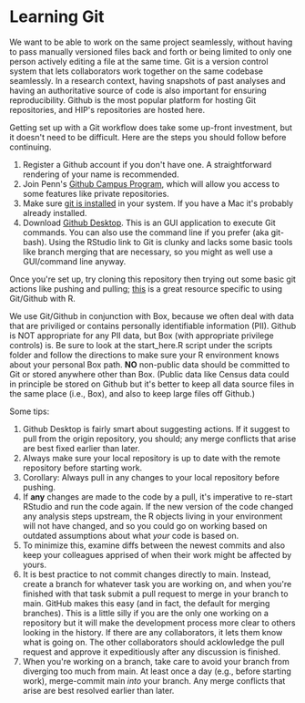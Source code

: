 # Learning Git

We want to be able to work on the same project seamlessly, without having to pass manually versioned files back and forth or being limited to only one person actively editing a file at the same time. Git is a version control system that lets collaborators work together on the same codebase seamlessly. In a research context, having snapshots of past analyses and having an authoritative source of code is also important for ensuring reproducibility. Github is the most popular platform for hosting Git repositories, and HIP's repositories are hosted here.

Getting set up with a Git workflow does take some up-front investment, but it doesn't need to be difficult. Here are the steps you should follow before continuing.

1. Register a Github account if you don't have one. A straightforward rendering of your name is recommended.
2. Join Penn's [Github Campus Program](https://github.com/upenn), which will allow you access to some features like private repositories.
3. Make sure [git is installed](https://happygitwithr.com/install-git) in your system. If you have a Mac it's probably already installed.
4. Download [Github Desktop](https://desktop.github.com/). This is an GUI application to execute Git commands. You can also use the command line if you prefer (aka git-bash). Using the RStudio link to Git is clunky and lacks some basic tools like branch merging that are necessary, so you might as well use a GUI/command line anyway.

Once you're set up, try cloning this repository then trying out some basic git actions like pushing and pulling; [this](https://happygitwithr.com/) is a great resource specific to using Git/Github with R. 

We use Git/Github in conjunction with Box, because we often deal with data that are priviliged or contains personally identifiable information (PII). Github is NOT appropriate for any PII data, but Box (with appropriate privilege controls) is. Be sure to look at the start_here.R script under the scripts folder and follow the directions to make sure your R environment knows about your personal Box path. **NO** non-public data should be committed to Git or stored anywhere other than Box. (Public data like Census data could in principle be stored on Github but it's better to keep all data source files in the same place (i.e., Box), and also to keep large files off Github.)

Some tips:

1. Github Desktop is fairly smart about suggesting actions. If it suggest to pull from the origin repository, you should; any merge conflicts that arise are best fixed earlier than later.
2. Always make sure your local repository is up to date with the remote repository before starting work.
3. Corollary: Always pull in any changes to your local repository before pushing.
4. If **any** changes are made to the code by a pull, it's imperative to re-start RStudio and run the code again. If the new version of the code changed any analysis steps upstream, the R objects living in your environment will not have changed, and so you could go on working based on outdated assumptions about what *your* code is based on.
5. To minimize this, examine diffs between the newest commits and also keep your colleagues apprised of when their work might be affected by yours.
6. It is best practice to not commit changes directly to main. Instead, create a branch for whatever task you are working on, and when you're finished with that task submit a pull request to merge in your branch to main. GitHub makes this easy (and in fact, the default for merging branches). This is a little silly if you are the only one working on a repository but it will make the development process more clear to others looking in the history. If there are any collaborators, it lets them know what is going on. The other collaborators should acklowledge the pull request and approve it expeditiously after any discussion is finished.
7. When you're working on a branch, take care to avoid your branch from diverging too much from main. At least once a day (e.g., before starting work), merge-commit main *into* your branch. Any merge conflicts that arise are best resolved earlier than later.
